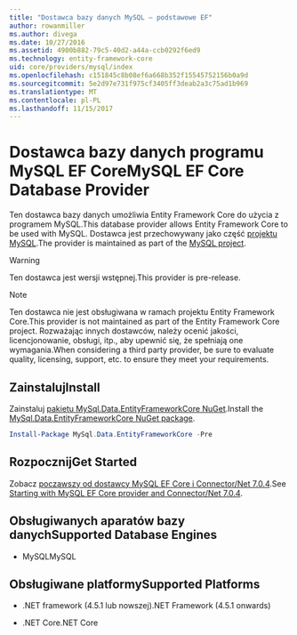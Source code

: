 ```yaml
---
title: "Dostawca bazy danych MySQL — podstawowe EF"
author: rowanmiller
ms.author: divega
ms.date: 10/27/2016
ms.assetid: 4900b882-79c5-40d2-a44a-ccb0292f6ed9
ms.technology: entity-framework-core
uid: core/providers/mysql/index
ms.openlocfilehash: c151845c8b08ef6a668b352f15545752156b0a9d
ms.sourcegitcommit: 5e2d97e731f975cf3405ff3deab2a3c75ad1b969
ms.translationtype: MT
ms.contentlocale: pl-PL
ms.lasthandoff: 11/15/2017
---
```

# <a name="mysql-ef-core-database-provider"></a><span data-ttu-id="9a0b5-102">Dostawca bazy danych programu MySQL EF Core</span><span class="sxs-lookup"><span data-stu-id="9a0b5-102">MySQL EF Core Database Provider</span></span>

<span data-ttu-id="9a0b5-103">Ten dostawca bazy danych umożliwia Entity Framework Core do użycia z programem MySQL.</span><span class="sxs-lookup"><span data-stu-id="9a0b5-103">This database provider allows Entity Framework Core to be used with MySQL.</span></span> <span data-ttu-id="9a0b5-104">Dostawca jest przechowywany jako część [projektu MySQL](http://dev.mysql.com).</span><span class="sxs-lookup"><span data-stu-id="9a0b5-104">The provider is maintained as part of the [MySQL project](http://dev.mysql.com).</span></span>

> [!WARNING]  
> <span data-ttu-id="9a0b5-105">Ten dostawca jest wersji wstępnej.</span><span class="sxs-lookup"><span data-stu-id="9a0b5-105">This provider is pre-release.</span></span>

> [!NOTE]  
> <span data-ttu-id="9a0b5-106">Ten dostawca nie jest obsługiwana w ramach projektu Entity Framework Core.</span><span class="sxs-lookup"><span data-stu-id="9a0b5-106">This provider is not maintained as part of the Entity Framework Core project.</span></span> <span data-ttu-id="9a0b5-107">Rozważając innych dostawców, należy ocenić jakości, licencjonowanie, obsługi, itp., aby upewnić się, że spełniają one wymagania.</span><span class="sxs-lookup"><span data-stu-id="9a0b5-107">When considering a third party provider, be sure to evaluate quality, licensing, support, etc. to ensure they meet your requirements.</span></span>

## <a name="install"></a><span data-ttu-id="9a0b5-108">Zainstaluj</span><span class="sxs-lookup"><span data-stu-id="9a0b5-108">Install</span></span>

<span data-ttu-id="9a0b5-109">Zainstaluj [pakietu MySql.Data.EntityFrameworkCore NuGet](https://www.nuget.org/packages/MySql.Data.EntityFrameworkCore).</span><span class="sxs-lookup"><span data-stu-id="9a0b5-109">Install the [MySql.Data.EntityFrameworkCore NuGet package](https://www.nuget.org/packages/MySql.Data.EntityFrameworkCore).</span></span>

``` powershell
Install-Package MySql.Data.EntityFrameworkCore -Pre
```

## <a name="get-started"></a><span data-ttu-id="9a0b5-110">Rozpocznij</span><span class="sxs-lookup"><span data-stu-id="9a0b5-110">Get Started</span></span>

<span data-ttu-id="9a0b5-111">Zobacz [począwszy od dostawcy MySQL EF Core i Connector/Net 7.0.4](http://insidemysql.com/howto-starting-with-mysql-ef-core-provider-and-connectornet-7-0-4/).</span><span class="sxs-lookup"><span data-stu-id="9a0b5-111">See [Starting with MySQL EF Core provider and Connector/Net 7.0.4](http://insidemysql.com/howto-starting-with-mysql-ef-core-provider-and-connectornet-7-0-4/).</span></span>

## <a name="supported-database-engines"></a><span data-ttu-id="9a0b5-112">Obsługiwanych aparatów bazy danych</span><span class="sxs-lookup"><span data-stu-id="9a0b5-112">Supported Database Engines</span></span>

* <span data-ttu-id="9a0b5-113">MySQL</span><span class="sxs-lookup"><span data-stu-id="9a0b5-113">MySQL</span></span>

## <a name="supported-platforms"></a><span data-ttu-id="9a0b5-114">Obsługiwane platformy</span><span class="sxs-lookup"><span data-stu-id="9a0b5-114">Supported Platforms</span></span>

* <span data-ttu-id="9a0b5-115">.NET framework (4.5.1 lub nowszej)</span><span class="sxs-lookup"><span data-stu-id="9a0b5-115">.NET Framework (4.5.1 onwards)</span></span>

* <span data-ttu-id="9a0b5-116">.NET Core</span><span class="sxs-lookup"><span data-stu-id="9a0b5-116">.NET Core</span></span>
